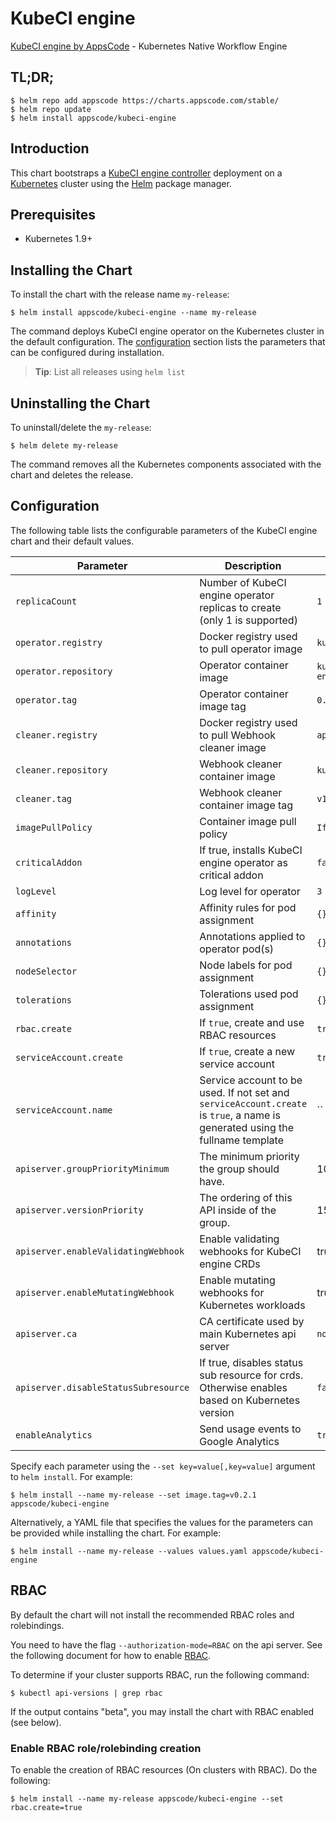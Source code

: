 # KubeCI engine
[KubeCI engine by AppsCode](https://github.com/kube-ci/engine) - Kubernetes Native Workflow Engine

## TL;DR;

```console
$ helm repo add appscode https://charts.appscode.com/stable/
$ helm repo update
$ helm install appscode/kubeci-engine
```

## Introduction

This chart bootstraps a [KubeCI engine controller](https://github.com/kube-ci/engine) deployment on a [Kubernetes](http://kubernetes.io) cluster using the [Helm](https://helm.sh) package manager.

## Prerequisites

- Kubernetes 1.9+

## Installing the Chart

To install the chart with the release name `my-release`:

```console
$ helm install appscode/kubeci-engine --name my-release
```

The command deploys KubeCI engine operator on the Kubernetes cluster in the default configuration. The [configuration](#configuration) section lists the parameters that can be configured during installation.

> **Tip**: List all releases using `helm list`

## Uninstalling the Chart

To uninstall/delete the `my-release`:

```console
$ helm delete my-release
```

The command removes all the Kubernetes components associated with the chart and deletes the release.

## Configuration

The following table lists the configurable parameters of the KubeCI engine chart and their default values.

| Parameter                            | Description                                                       | Default            |
| ------------------------------------ | ----------------------------------------------------------------- | ------------------ |
| `replicaCount`                       | Number of KubeCI engine operator replicas to create (only 1 is supported) | `1`                |
| `operator.registry`                  | Docker registry used to pull operator image                       | `kubeci`         |
| `operator.repository`                | Operator container image                                          | `kubeci-engine`            |
| `operator.tag`                       | Operator container image tag                                      | `0.7.0`            |
| `cleaner.registry`                   | Docker registry used to pull Webhook cleaner image                | `appscode`         |
| `cleaner.repository`                 | Webhook cleaner container image                                   | `kubectl`          |
| `cleaner.tag`                        | Webhook cleaner container image tag                               | `v1.11`            |
| `imagePullPolicy`                    | Container image pull policy                                       | `IfNotPresent`     |
| `criticalAddon`                      | If true, installs KubeCI engine operator as critical addon                | `false`            |
| `logLevel`                           | Log level for operator                                            | `3`                |
| `affinity`                           | Affinity rules for pod assignment                                 | `{}`               |
| `annotations`                        | Annotations applied to operator pod(s)                            | `{}`               |
| `nodeSelector`                       | Node labels for pod assignment                                    | `{}`               |
| `tolerations`                        | Tolerations used pod assignment                                   | `{}`               |
| `rbac.create`                        | If `true`, create and use RBAC resources                          | `true`             |
| `serviceAccount.create`              | If `true`, create a new service account                           | `true`             |
| `serviceAccount.name`                | Service account to be used. If not set and `serviceAccount.create` is `true`, a name is generated using the fullname template | `` |
| `apiserver.groupPriorityMinimum`     | The minimum priority the group should have.                       | 10000              |
| `apiserver.versionPriority`          | The ordering of this API inside of the group.                     | 15                 |
| `apiserver.enableValidatingWebhook`  | Enable validating webhooks for KubeCI engine CRDs                         | true               |
| `apiserver.enableMutatingWebhook`    | Enable mutating webhooks for Kubernetes workloads                 | true               |
| `apiserver.ca`                       | CA certificate used by main Kubernetes api server                 | `not-ca-cert`      |
| `apiserver.disableStatusSubresource` | If true, disables status sub resource for crds. Otherwise enables based on Kubernetes version | `false`            |
| `enableAnalytics`                    | Send usage events to Google Analytics                             | `true`             |


Specify each parameter using the `--set key=value[,key=value]` argument to `helm install`. For example:

```console
$ helm install --name my-release --set image.tag=v0.2.1 appscode/kubeci-engine
```

Alternatively, a YAML file that specifies the values for the parameters can be provided while
installing the chart. For example:

```console
$ helm install --name my-release --values values.yaml appscode/kubeci-engine
```

## RBAC

By default the chart will not install the recommended RBAC roles and rolebindings.

You need to have the flag `--authorization-mode=RBAC` on the api server. See the following document for how to enable [RBAC](https://kubernetes.io/docs/admin/authorization/rbac/).

To determine if your cluster supports RBAC, run the following command:

```console
$ kubectl api-versions | grep rbac
```

If the output contains "beta", you may install the chart with RBAC enabled (see below).

### Enable RBAC role/rolebinding creation

To enable the creation of RBAC resources (On clusters with RBAC). Do the following:

```console
$ helm install --name my-release appscode/kubeci-engine --set rbac.create=true
```

